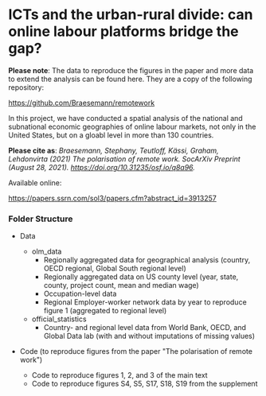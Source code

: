 # ICTs and the urban-rural divide: can online labour platforms bridge the gap?

__Please note__: The data to reproduce the figures in the paper and more data to extend the analysis can be found here. They are a copy of the following repository:

https://github.com/Braesemann/remotework

In this project, we have conducted a spatial analysis of the national and subnational economic geographies of online labour markets, not only in the United States, but on a gloabl level in more than 130 countries.

__Please cite as__: _Braesemann, Stephany, Teutloff, Kässi, Graham, Lehdonvirta (2021) The polarisation of remote work. SocArXiv Preprint (August 28, 2021). https://doi.org/10.31235/osf.io/q8a96._ 

Available online:

https://papers.ssrn.com/sol3/papers.cfm?abstract_id=3913257

### Folder Structure

- Data
  - olm_data
    - Regionally aggregated data for geographical analysis (country, OECD regional, Global South regional level)
    - Regionally aggregated data on US county level (year, state, county, project count, mean and median wage)
    - Occupation-level data
    - Regional Employer-worker network data by year to reproduce figure 1 (aggregated to regional level)
  - official_statistics
    - Country- and regional level data from World Bank, OECD, and Global Data lab (with and without imputations of missing values)

- Code (to reproduce figures from the paper "The polarisation of remote work")
  - Code to reproduce figures 1, 2, and 3 of the main text
  - Code to reproduce figures S4, S5, S17, S18, S19 from the supplement

